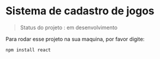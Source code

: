 # Sistema de cadastro de jogos

> Status do projeto : em desenvolvimento 

Para rodar esse projeto na sua maquina, por favor digite:

```
npm install react
```
